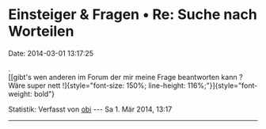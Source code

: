 Einsteiger & Fragen • Re: Suche nach Worteilen
==============================================

Date: 2014-03-01 13:17:25

.\
[[gibt\'s wen anderen im Forum der mir meine Frage beantworten kann ?
Wäre super nett
!]{style="font-size: 150%; line-height: 116%;"}]{style="font-weight: bold"}

Statistik: Verfasst von
[obi](http://forum.suma-ev.de/memberlist.php?mode=viewprofile&u=134) ---
Sa 1. Mär 2014, 13:17

------------------------------------------------------------------------
